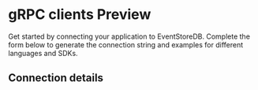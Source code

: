 # gRPC clients <badge>Preview</badge>

Get started by connecting your application to EventStoreDB. Complete the form below to generate the connection string and examples for different languages and SDKs.

## Connection details

<Connection></Connection>


